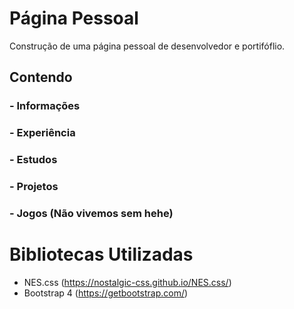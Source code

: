 # Página Pessoal
Construção de uma página pessoal de desenvolvedor e portifóflio.

## Contendo
### - Informações
### - Experiência
### - Estudos
### - Projetos
### - Jogos (Não vivemos sem hehe)

# Bibliotecas Utilizadas
- NES.css (https://nostalgic-css.github.io/NES.css/)
- Bootstrap 4 (https://getbootstrap.com/)
